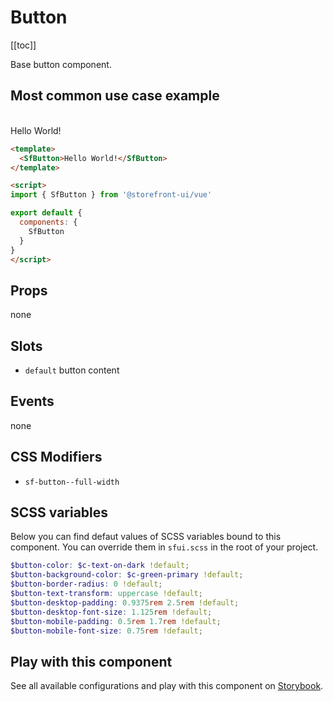 <RegisterExternals />

# Button

[[toc]]

Base button component.

## Most common use case example 
<br />
<SfButton>Hello World!</SfButton>

```html
<template>
  <SfButton>Hello World!</SfButton>
</template>

<script>
import { SfButton } from '@storefront-ui/vue'

export default {
  components: {
    SfButton
  }
}
</script>
```

## Props

none
## Slots
- `default` button content
## Events
none
## CSS Modifiers

- `sf-button--full-width`

## SCSS variables
Below you can find defaut values of SCSS variables bound to this component. You can override them in `sfui.scss` in the root of your project.

```scss
$button-color: $c-text-on-dark !default;
$button-background-color: $c-green-primary !default;
$button-border-radius: 0 !default;
$button-text-transform: uppercase !default;
$button-desktop-padding: 0.9375rem 2.5rem !default;
$button-desktop-font-size: 1.125rem !default;
$button-mobile-padding: 0.5rem 1.7rem !default;
$button-mobile-font-size: 0.75rem !default;
```
## Play with this component

See all available configurations and play with this component on <a href="https://storybook.storefrontui.io/?path=/story/atoms-button--basic">Storybook</a>.

